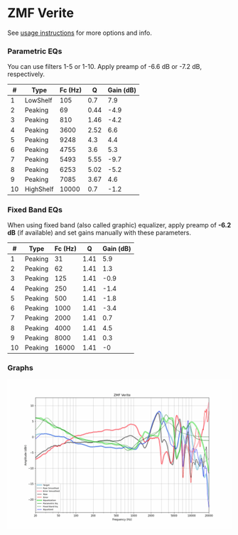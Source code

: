 # ZMF Verite
See [usage instructions](https://github.com/jaakkopasanen/AutoEq#usage) for more options and info.

### Parametric EQs
You can use filters 1-5 or 1-10. Apply preamp of -6.6 dB or -7.2 dB, respectively.

|   # | Type      |   Fc (Hz) |    Q |   Gain (dB) |
|-----|-----------|-----------|------|-------------|
|   1 | LowShelf  |       105 | 0.7  |         7.9 |
|   2 | Peaking   |        69 | 0.44 |        -4.9 |
|   3 | Peaking   |       810 | 1.46 |        -4.2 |
|   4 | Peaking   |      3600 | 2.52 |         6.6 |
|   5 | Peaking   |      9248 | 4.3  |         4.4 |
|   6 | Peaking   |      4755 | 3.6  |         5.3 |
|   7 | Peaking   |      5493 | 5.55 |        -9.7 |
|   8 | Peaking   |      6253 | 5.02 |        -5.2 |
|   9 | Peaking   |      7085 | 3.67 |         4.6 |
|  10 | HighShelf |     10000 | 0.7  |        -1.2 |

### Fixed Band EQs
When using fixed band (also called graphic) equalizer, apply preamp of **-6.2 dB** (if available) and set gains manually with these parameters.

|   # | Type    |   Fc (Hz) |    Q |   Gain (dB) |
|-----|---------|-----------|------|-------------|
|   1 | Peaking |        31 | 1.41 |         5.9 |
|   2 | Peaking |        62 | 1.41 |         1.3 |
|   3 | Peaking |       125 | 1.41 |        -0.9 |
|   4 | Peaking |       250 | 1.41 |        -1.4 |
|   5 | Peaking |       500 | 1.41 |        -1.8 |
|   6 | Peaking |      1000 | 1.41 |        -3.4 |
|   7 | Peaking |      2000 | 1.41 |         0.7 |
|   8 | Peaking |      4000 | 1.41 |         4.5 |
|   9 | Peaking |      8000 | 1.41 |         0.3 |
|  10 | Peaking |     16000 | 1.41 |        -0   |

### Graphs
![](./ZMF%20Verite.png)
